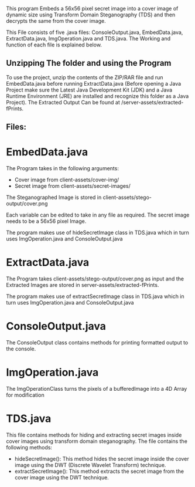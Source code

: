 This program Embeds a 56x56 pixel secret image into a cover image of dynamic size using Transform Domain Steganography (TDS) and then decrypts the same from the cover image.

This File consists of five .java files: ConsoleOutput.java, EmbedData.java, ExtractData.java, ImgOperation.java and TDS.java. The Working and function of each file is explained below.

## Unzipping The folder and using the Program

To use the project, unzip the contents of the ZIP/RAR file and run EmbedData.java before running ExtractData.java (Before opening a Java Project make sure the Latest Java Development Kit (JDK) and a Java Runtime Environment (JRE) are installed and recognize this folder as a Java Project). The Extracted Output Can be found at /server-assets/extracted-fPrints.

## Files:

# EmbedData.java

The Program takes in the following arguments:

- Cover image from client-assets/cover-img/
- Secret image from client-assets/secret-images/

The Steganographed Image is stored in client-assets/stego-output/cover.png

Each variable can be edited to take in any file as required. The secret image needs to be a 56x56 pixel Image.

The program makes use of hideSecretImage class in TDS.java which in turn uses ImgOperation.java and ConsoleOutput.java

# ExtractData.java

The Program takes client-assets/stego-output/cover.png as input and the Extracted Images are stored in server-assets/extracted-fPrints.

The program makes use of extractSecretImage class in TDS.java which in turn uses ImgOperation.java and ConsoleOutput.java

# ConsoleOutput.java

The ConsoleOutput class contains methods for printing formatted output to the console.

# ImgOperation.java

The ImgOperationClass turns the pixels of a bufferedImage into a 4D Array for modification

# TDS.java

This file contains methods for hiding and extracting secret images inside cover images using transform domain steganography.
The file contains the following methods:
* hideSecretImage(): This method hides the secret image inside the cover image using the DWT (Discrete Wavelet Transform) technique.
* extractSecretImage(): This method extracts the secret image from the cover image using the DWT technique.

